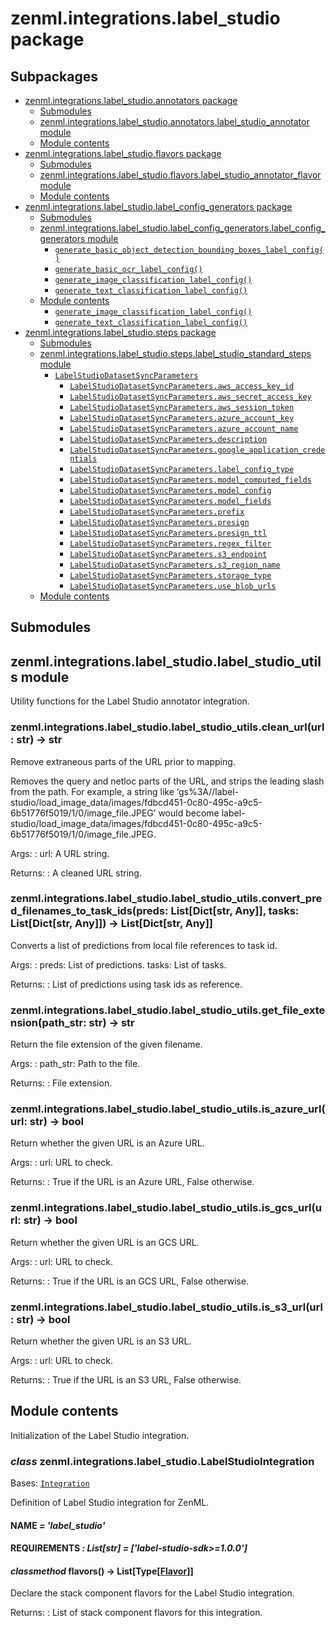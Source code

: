 # zenml.integrations.label_studio package

## Subpackages

* [zenml.integrations.label_studio.annotators package](zenml.integrations.label_studio.annotators.md)
  * [Submodules](zenml.integrations.label_studio.annotators.md#submodules)
  * [zenml.integrations.label_studio.annotators.label_studio_annotator module](zenml.integrations.label_studio.annotators.md#zenml-integrations-label-studio-annotators-label-studio-annotator-module)
  * [Module contents](zenml.integrations.label_studio.annotators.md#module-contents)
* [zenml.integrations.label_studio.flavors package](zenml.integrations.label_studio.flavors.md)
  * [Submodules](zenml.integrations.label_studio.flavors.md#submodules)
  * [zenml.integrations.label_studio.flavors.label_studio_annotator_flavor module](zenml.integrations.label_studio.flavors.md#zenml-integrations-label-studio-flavors-label-studio-annotator-flavor-module)
  * [Module contents](zenml.integrations.label_studio.flavors.md#module-contents)
* [zenml.integrations.label_studio.label_config_generators package](zenml.integrations.label_studio.label_config_generators.md)
  * [Submodules](zenml.integrations.label_studio.label_config_generators.md#submodules)
  * [zenml.integrations.label_studio.label_config_generators.label_config_generators module](zenml.integrations.label_studio.label_config_generators.md#module-zenml.integrations.label_studio.label_config_generators.label_config_generators)
    * [`generate_basic_object_detection_bounding_boxes_label_config()`](zenml.integrations.label_studio.label_config_generators.md#zenml.integrations.label_studio.label_config_generators.label_config_generators.generate_basic_object_detection_bounding_boxes_label_config)
    * [`generate_basic_ocr_label_config()`](zenml.integrations.label_studio.label_config_generators.md#zenml.integrations.label_studio.label_config_generators.label_config_generators.generate_basic_ocr_label_config)
    * [`generate_image_classification_label_config()`](zenml.integrations.label_studio.label_config_generators.md#zenml.integrations.label_studio.label_config_generators.label_config_generators.generate_image_classification_label_config)
    * [`generate_text_classification_label_config()`](zenml.integrations.label_studio.label_config_generators.md#zenml.integrations.label_studio.label_config_generators.label_config_generators.generate_text_classification_label_config)
  * [Module contents](zenml.integrations.label_studio.label_config_generators.md#module-zenml.integrations.label_studio.label_config_generators)
    * [`generate_image_classification_label_config()`](zenml.integrations.label_studio.label_config_generators.md#zenml.integrations.label_studio.label_config_generators.generate_image_classification_label_config)
    * [`generate_text_classification_label_config()`](zenml.integrations.label_studio.label_config_generators.md#zenml.integrations.label_studio.label_config_generators.generate_text_classification_label_config)
* [zenml.integrations.label_studio.steps package](zenml.integrations.label_studio.steps.md)
  * [Submodules](zenml.integrations.label_studio.steps.md#submodules)
  * [zenml.integrations.label_studio.steps.label_studio_standard_steps module](zenml.integrations.label_studio.steps.md#module-zenml.integrations.label_studio.steps.label_studio_standard_steps)
    * [`LabelStudioDatasetSyncParameters`](zenml.integrations.label_studio.steps.md#zenml.integrations.label_studio.steps.label_studio_standard_steps.LabelStudioDatasetSyncParameters)
      * [`LabelStudioDatasetSyncParameters.aws_access_key_id`](zenml.integrations.label_studio.steps.md#zenml.integrations.label_studio.steps.label_studio_standard_steps.LabelStudioDatasetSyncParameters.aws_access_key_id)
      * [`LabelStudioDatasetSyncParameters.aws_secret_access_key`](zenml.integrations.label_studio.steps.md#zenml.integrations.label_studio.steps.label_studio_standard_steps.LabelStudioDatasetSyncParameters.aws_secret_access_key)
      * [`LabelStudioDatasetSyncParameters.aws_session_token`](zenml.integrations.label_studio.steps.md#zenml.integrations.label_studio.steps.label_studio_standard_steps.LabelStudioDatasetSyncParameters.aws_session_token)
      * [`LabelStudioDatasetSyncParameters.azure_account_key`](zenml.integrations.label_studio.steps.md#zenml.integrations.label_studio.steps.label_studio_standard_steps.LabelStudioDatasetSyncParameters.azure_account_key)
      * [`LabelStudioDatasetSyncParameters.azure_account_name`](zenml.integrations.label_studio.steps.md#zenml.integrations.label_studio.steps.label_studio_standard_steps.LabelStudioDatasetSyncParameters.azure_account_name)
      * [`LabelStudioDatasetSyncParameters.description`](zenml.integrations.label_studio.steps.md#zenml.integrations.label_studio.steps.label_studio_standard_steps.LabelStudioDatasetSyncParameters.description)
      * [`LabelStudioDatasetSyncParameters.google_application_credentials`](zenml.integrations.label_studio.steps.md#zenml.integrations.label_studio.steps.label_studio_standard_steps.LabelStudioDatasetSyncParameters.google_application_credentials)
      * [`LabelStudioDatasetSyncParameters.label_config_type`](zenml.integrations.label_studio.steps.md#zenml.integrations.label_studio.steps.label_studio_standard_steps.LabelStudioDatasetSyncParameters.label_config_type)
      * [`LabelStudioDatasetSyncParameters.model_computed_fields`](zenml.integrations.label_studio.steps.md#zenml.integrations.label_studio.steps.label_studio_standard_steps.LabelStudioDatasetSyncParameters.model_computed_fields)
      * [`LabelStudioDatasetSyncParameters.model_config`](zenml.integrations.label_studio.steps.md#zenml.integrations.label_studio.steps.label_studio_standard_steps.LabelStudioDatasetSyncParameters.model_config)
      * [`LabelStudioDatasetSyncParameters.model_fields`](zenml.integrations.label_studio.steps.md#zenml.integrations.label_studio.steps.label_studio_standard_steps.LabelStudioDatasetSyncParameters.model_fields)
      * [`LabelStudioDatasetSyncParameters.prefix`](zenml.integrations.label_studio.steps.md#zenml.integrations.label_studio.steps.label_studio_standard_steps.LabelStudioDatasetSyncParameters.prefix)
      * [`LabelStudioDatasetSyncParameters.presign`](zenml.integrations.label_studio.steps.md#zenml.integrations.label_studio.steps.label_studio_standard_steps.LabelStudioDatasetSyncParameters.presign)
      * [`LabelStudioDatasetSyncParameters.presign_ttl`](zenml.integrations.label_studio.steps.md#zenml.integrations.label_studio.steps.label_studio_standard_steps.LabelStudioDatasetSyncParameters.presign_ttl)
      * [`LabelStudioDatasetSyncParameters.regex_filter`](zenml.integrations.label_studio.steps.md#zenml.integrations.label_studio.steps.label_studio_standard_steps.LabelStudioDatasetSyncParameters.regex_filter)
      * [`LabelStudioDatasetSyncParameters.s3_endpoint`](zenml.integrations.label_studio.steps.md#zenml.integrations.label_studio.steps.label_studio_standard_steps.LabelStudioDatasetSyncParameters.s3_endpoint)
      * [`LabelStudioDatasetSyncParameters.s3_region_name`](zenml.integrations.label_studio.steps.md#zenml.integrations.label_studio.steps.label_studio_standard_steps.LabelStudioDatasetSyncParameters.s3_region_name)
      * [`LabelStudioDatasetSyncParameters.storage_type`](zenml.integrations.label_studio.steps.md#zenml.integrations.label_studio.steps.label_studio_standard_steps.LabelStudioDatasetSyncParameters.storage_type)
      * [`LabelStudioDatasetSyncParameters.use_blob_urls`](zenml.integrations.label_studio.steps.md#zenml.integrations.label_studio.steps.label_studio_standard_steps.LabelStudioDatasetSyncParameters.use_blob_urls)
  * [Module contents](zenml.integrations.label_studio.steps.md#module-zenml.integrations.label_studio.steps)

## Submodules

## zenml.integrations.label_studio.label_studio_utils module

Utility functions for the Label Studio annotator integration.

### zenml.integrations.label_studio.label_studio_utils.clean_url(url: str) → str

Remove extraneous parts of the URL prior to mapping.

Removes the query and netloc parts of the URL, and strips the leading slash
from the path. For example, a string like
‘gs%3A//label-studio/load_image_data/images/fdbcd451-0c80-495c-a9c5-6b51776f5019/1/0/image_file.JPEG’
would become
label-studio/load_image_data/images/fdbcd451-0c80-495c-a9c5-6b51776f5019/1/0/image_file.JPEG.

Args:
: url: A URL string.

Returns:
: A cleaned URL string.

### zenml.integrations.label_studio.label_studio_utils.convert_pred_filenames_to_task_ids(preds: List[Dict[str, Any]], tasks: List[Dict[str, Any]]) → List[Dict[str, Any]]

Converts a list of predictions from local file references to task id.

Args:
: preds: List of predictions.
  tasks: List of tasks.

Returns:
: List of predictions using task ids as reference.

### zenml.integrations.label_studio.label_studio_utils.get_file_extension(path_str: str) → str

Return the file extension of the given filename.

Args:
: path_str: Path to the file.

Returns:
: File extension.

### zenml.integrations.label_studio.label_studio_utils.is_azure_url(url: str) → bool

Return whether the given URL is an Azure URL.

Args:
: url: URL to check.

Returns:
: True if the URL is an Azure URL, False otherwise.

### zenml.integrations.label_studio.label_studio_utils.is_gcs_url(url: str) → bool

Return whether the given URL is an GCS URL.

Args:
: url: URL to check.

Returns:
: True if the URL is an GCS URL, False otherwise.

### zenml.integrations.label_studio.label_studio_utils.is_s3_url(url: str) → bool

Return whether the given URL is an S3 URL.

Args:
: url: URL to check.

Returns:
: True if the URL is an S3 URL, False otherwise.

## Module contents

Initialization of the Label Studio integration.

### *class* zenml.integrations.label_studio.LabelStudioIntegration

Bases: [`Integration`](zenml.integrations.md#zenml.integrations.integration.Integration)

Definition of Label Studio integration for ZenML.

#### NAME *= 'label_studio'*

#### REQUIREMENTS *: List[str]* *= ['label-studio-sdk>=1.0.0']*

#### *classmethod* flavors() → List[Type[[Flavor](zenml.stack.md#zenml.stack.flavor.Flavor)]]

Declare the stack component flavors for the Label Studio integration.

Returns:
: List of stack component flavors for this integration.
